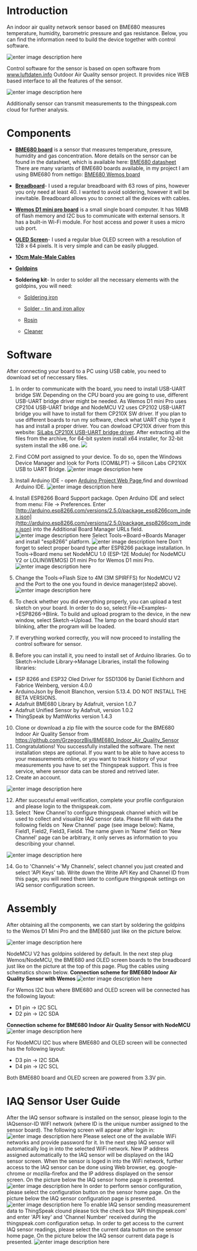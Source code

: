 # Introduction
An indoor air quality network sensor based on BME680 measures temperature, humidity, barometric pressure and gas resistance. Below, you can find the information need to build the device together with control software.

 ![enter image description here](https://github.com/GrzegorzBis/BME680_Indoor_Air_Quality_Sensor/blob/master/pictures/BME680_Indoor_Air_Quality_Sensor.jpg)

Control software for the sensor is based on open software from www.luftdaten.info Outdoor Air Quality sensor project. It provides nice WEB based interface to all the features of the sensor.

 ![enter image description here](https://github.com/GrzegorzBis/BME680_Indoor_Air_Quality_Sensor/blob/master/pictures/currentdata.jpg)
 
Additionally sensor can transmit measurements to the thingspeak.com cloud for further analysis.

# Components

- **[BME680 board](https://nettigo.pl/products/modul-czujnika-bme680-dla-wemos-d1-mini)** is a sensor that measures temperature, pressure, humidity and gas concentration. More details on the sensor can be found in the datasheet, which is available here: [BME680 datasheet](https://www.bosch-sensortec.com/bst/products/all_products/bme680) There are many variants of BME680 boards available, in my project I am using BME680 from nettigo: [BME680 Wemos board](https://nettigo.pl/products/modul-czujnika-bme680-dla-wemos-d1-mini)

- **[Breadboard](https://nettigo.pl/products/plytka-stykowa-duza-830-otworow)**- I used a regular breadboard with 63 rows of pins, however you only need at least 40. I wanted to avoid soldering, however it will be inevitable. Breadboard allows you to connect all the devices with cables.

- **[Wemos D1 mini pro board](https://nettigo.pl/products/modul-wifi-wemos-d1-mini-pro)** is a small single board computer. It has 16MB of flash memory and I2C bus to communicate with external sensors. It has a built-in Wi-Fi module. For host access and power it uses a micro usb port.

- **[OLED Screen](https://nettigo.pl/products/wyswietlacz-oled-0-96-i2c-128x64-niebieski)**- I used a regular blue OLED screen with a resolution of 128 x 64 pixels. It is very simple and can be easily plugged.

- **[10cm Male-Male Cables](https://nettigo.pl/products/przewody-m-m-10-cm-40-szt)**

- **[Goldpins](https://nettigo.pl/products/goldpin-zlacze-wtyk-prosty-1x40-raster-2-54-mm)**

- **Soldering kit**- In order to solder all the necessary elements with the goldpins, you will need:
     - [Soldering iron](https://nettigo.pl/products/stacja-lutownicza-kolbowa-yihua-936a-50-100w-200-480c)

     - [Solder - tin and iron alloy](https://nettigo.pl/products/cyna-0-70mm-100g-sn60pb40-sw26-cynel)
    
     - [Rosin](https://nettigo.pl/products/kalafonia-lutownicza-45g-cynel)
    
     - [Cleaner](https://nettigo.pl/products/czyscik-do-grota-lutowniczego-z-podstawka) 
# Software

After connecting your board to a PC using USB cable, you need to download set of neccessary files.
1. In order to communicate with the board, you need to install USB-UART bridge SW. Depending on the CPU board you are going to use, different USB-UART bridge driver might be needed. As Wemos D1 mini Pro uses CP2104 USB-UART bridge and NodeMCU V2 uses CP2102 USB-UART bridge you will have to install for them CP210X SW driver. If you plan to use different boards to run my software, check what UART chip type it has and install a proper driver. You can dowload CP210X driver from this website: [SiLabs CP210X USB-UART bridge driver](https://www.silabs.com/products/development-tools/software/usb-to-uart-bridge-vcp-drivers). After extracting all the files from the archive, for 64-bit system install x64 installer, for 32-bit system install the x86 one.
![](https://github.com/GrzegorzBis/BME680_Indoor_Air_Quality_Sensor/blob/master/pictures/SCR2.jpg)
2.  Find COM port assigned to your device. To do so, open the Windows Device Manager and look for Ports (COM&LPT) -> Silicon Labs CP210X USB to UART Bridge.
![enter image description here](https://github.com/GrzegorzBis/BME680_Indoor_Air_Quality_Sensor/blob/master/pictures/SCR5.jpg)

3.  Install Arduino IDE - open [Arduino Project Web Page](https://www.arduino.cc/en/Main/Software),find and download Arduino IDE.
![enter image description here](https://github.com/GrzegorzBis/BME680_Indoor_Air_Quality_Sensor/blob/master/pictures/SCR6.jpg)
4.  Install ESP8266 Board Support package. Open Arduino IDE and select from menu: File -> Preferences. Enter [http://arduino.esp8266.com/versions/2.5.0/package_esp8266com_index.json](http://arduino.esp8266.com/versions/2.5.0/package_esp8266com_index.json) into the Additional Board Manager URLs field.
 ![enter image description here](https://github.com/GrzegorzBis/BME680_Indoor_Air_Quality_Sensor/blob/master/pictures/SCR12.jpg)
Select Tools->Board->Boards Manager and install "esp8266" platform.
![enter image description here](https://github.com/GrzegorzBis/BME680_Indoor_Air_Quality_Sensor/blob/master/pictures/SCR14.jpg)
Don't forget to select proper board type after ESP8266 package installation. In Tools->Board menu set NodeMCU 1.0 (ESP-12E Module) for NodeMCU V2 or LOLIN(WEMOS) D1 mini Pro for Wemos D1 mini Pro.
![enter image description here](https://github.com/GrzegorzBis/BME680_Indoor_Air_Quality_Sensor/blob/master/pictures/SCR15.jpg)
6.  Change the Tools->Flash Size to 4M (3M SPIRFFS) for NodeMCU V2 and the Port to the one you found in device manager(step2 above).
![enter image description here](https://github.com/GrzegorzBis/BME680_Indoor_Air_Quality_Sensor/blob/master/pictures/SCR16.jpg)
    
7.  To check whether you did everything properly, you can upload a test sketch on your board. In order to do so, select File->Examples->ESP8266->Blink. To build and upload program to the device, in the new window, select Sketch->Upload. The lamp on the board should start blinking, after the program will be loaded.
    
8.  If everything worked correctly, you will now proceed to installing the control software for sensor.
9.  Before you can install it, you need to install set of Arduino libraries. Go to Sketch->Include Library->Manage Libraries, install the following libraries:
- ESP 8266 and ESP32 Oled Driver for SSD1306 by Daniel Eichhorn and Fabrice Weinberg, version 4.0.0
- ArduinoJson by Benoit Blanchon, version 5.13.4. DO NOT INSTALL THE BETA VERSIONS.
- Adafruit BME680 Library by Adafruit, version 1.0.7
- Adafruit Unified Sensor by Adafruit, version 1.0.2
- ThingSpeak by MathWorks version 1.4.3
10. Clone or download a zip file with the source code for the BME680 Indoor Air Quality Sensor from https://github.com/GrzegorzBis/BME680_Indoor_Air_Quality_Sensor
10. Congratulations! You successfully installed the software. The next installation steps are optional. If you want to be able to have access to your measurements online, or you want to track history of your measurements you have to set the Thingspeak support. This is free service, where sensor data can be stored and retrived later.
11. Create an account.

![enter image description here](https://github.com/GrzegorzBis/BME680_Indoor_Air_Quality_Sensor/blob/master/pictures/SCReen2.jpg)

12. After successful email verification, complete your profile configuraion and please login to the thnigspeak.com.
13. Select ´New Channel´to configure thingspeak channel which will be used to collect and visualize IAQ sensor data. Please fill with data the following fields on ´New Channel´ page (see image below): Name, Field1, Field2, Field3, Field4. The name given in 'Name' field on 'New Channel' page can be arbitrary, it only serves as information to you describing your channel.

![enter image description here](https://github.com/GrzegorzBis/BME680_Indoor_Air_Quality_Sensor/blob/master/pictures/NewChannel.jpg)

14. Go to 'Channels'->'My Channels', select channel you just created and select 'API Keys' tab. Write down the Write API Key and Channel ID from this page, you will need them later to configure thingspeak settings on IAQ sensor configuration screen.

# Assembly
    
After obtaining all the components, we can start by soldering the goldpins to the Wemos D1 Mini Pro and the BME680 just like on the picture below.

![enter image description here](https://github.com/GrzegorzBis/BME680_Indoor_Air_Quality_Sensor/blob/master/pictures/BME680_WITH_GOLDPINS.jpg)

NodeMCU V2 has goldpins soldered by default. In the next step plug Wemos/NodeMCU, the BME680 and OLED screen boards to the breadboard just like on the picture at the top of this page. Plug the cables using schematics shown below.
**Connection scheme for BME680 Indoor Air Quality Sensor with Wemos**
![enter image description here](https://github.com/GrzegorzBis/BME680_Indoor_Air_Quality_Sensor/blob/master/pictures/Wemos_BME680_OLED.jpg)

For Wemos I2C bus where BME680 and OLED screen will be connected has the following layout:
- D1 pin -> I2C SCL
- D2 pin -> I2C SDA

**Connection scheme for BME680 Indoor Air Quality Sensor with NodeMCU**
![enter image description here](https://github.com/GrzegorzBis/BME680_Indoor_Air_Quality_Sensor/blob/master/pictures/NodeMCU_BME680_OLED.jpg)

For NodeMCU I2C bus where BME680 and OLED screen will be connected has the following layout:
- D3 pin -> I2C SDA
- D4 pin -> I2C SCL

Both BME680 board and OLED screen are powered from 3.3V pin.

# IAQ Sensor User Guide

After the IAQ sensor software is installed on the sensor, please login to the IAQsensor-ID WIFI network (where ID is the unique number assigned to the sensor board). The following screen will appear after login in:
![enter image description here](https://github.com/GrzegorzBis/BME680_Indoor_Air_Quality_Sensor/blob/master/pictures/Login_1.jpg)
Please select one of the available WiFi networks and provide password for it. In the next step IAQ sensor will automatically log in into the selected WiFi network. New IP address assigned automatically to the IAQ sensor will be displayed on the IAQ sensor screen.
When the sensor is loged in into the WiFi network, further access to the IAQ sensor can be done using Web browser, eg. google-chrome or mozilla-firefox and the IP address displayed on the sensor screen. On the picture below the IAQ sensor home page is presented.
![enter image description here](https://github.com/GrzegorzBis/BME680_Indoor_Air_Quality_Sensor/blob/master/pictures/homepage.jpg)
In order to perform sensor configuration, please select the configuration button on the sensor home page. On the picture below the IAQ sensor configuration page is presented.
![enter image description here](https://github.com/GrzegorzBis/BME680_Indoor_Air_Quality_Sensor/blob/master/pictures/configuration.jpg)
To enable IAQ sensor sending measurement data to ThingSpeak clound please tick the check box 'API thingspeak.com' and enter 'API key' and 'Channel Number' received during the thingspeak.com configuration setup.
In order to get access to the current IAQ sensor readings, please select the current data button on the sensor home page. On the picture below the IAQ sensor current data page is presented.
![enter image description here](https://github.com/GrzegorzBis/BME680_Indoor_Air_Quality_Sensor/blob/master/pictures/currentdata.jpg)
